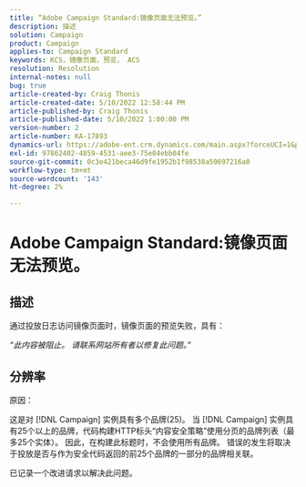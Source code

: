 ```yaml
---
title: “Adobe Campaign Standard:镜像页面无法预览。”
description: 描述
solution: Campaign
product: Campaign
applies-to: Campaign Standard
keywords: KCS，镜像页面，预览， ACS
resolution: Resolution
internal-notes: null
bug: true
article-created-by: Craig Thonis
article-created-date: 5/10/2022 12:58:44 PM
article-published-by: Craig Thonis
article-published-date: 5/10/2022 1:00:00 PM
version-number: 2
article-number: KA-17893
dynamics-url: https://adobe-ent.crm.dynamics.com/main.aspx?forceUCI=1&pagetype=entityrecord&etn=knowledgearticle&id=4c3c54e6-60d0-ec11-a7b5-00224809ccc2
exl-id: 97862402-4859-4531-aee3-75e04ebb04fe
source-git-commit: 0c3e421beca46d9fe1952b1f98538a50697216a0
workflow-type: tm+mt
source-wordcount: '143'
ht-degree: 2%

---
```


# Adobe Campaign Standard:镜像页面无法预览。

## 描述


通过投放日志访问镜像页面时，镜像页面的预览失败，具有：

*“此内容被阻止。 请联系网站所有者以修复此问题。”*


## 分辨率


原因：

这是对 [!DNL Campaign] 实例具有多个品牌(25)。 当 [!DNL Campaign] 实例具有25个以上的品牌，代码构建HTTP标头“内容安全策略”使用分页的品牌列表（最多25个实体）。 因此，在构建此标题时，不会使用所有品牌。 错误的发生将取决于投放是否与作为安全代码返回的前25个品牌的一部分的品牌相关联。

已记录一个改进请求以解决此问题。
